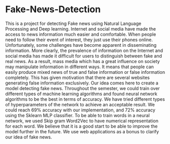 # Fake-News-Detection
This is a project for detecting Fake news using Natural Language Processing and Deep learning. 
Internet and social media have made the access to news information much easier and comfortable. When people need to follow their event of interest, they just use their phones online. Unfortunately, some challenges have become apparent in disseminating information. More clearly, the prevalence of information on the Internet and social media has made it difficult for users to distinguish between fake and real news. As a result, mass media which has a great influence on society may manipulate information in different ways. It means that people can easily produce mixed news of true and false information or false information completely. This has given motivation that there are several websites generating false information exclusively. Our idea comes here to create a model detecting fake news. Throughout the semester, we could train over different types of machine learning algorithms and found neural network algorithms to be the best in terms of accuracy. We have tried different types of hyperparameters of the network to achieve an acceptable result. We could reach 69% accuracy with our implementation, and 72% accuracy using the Sklearn MLP classifier. To be able to train words in a neural network, we used Skip gram Word2Vec to have numerical representation for each word. We believe that it is a good start to be able to improve the model further in the future. We use web applications as a bonus to clarify our idea of fake news.
